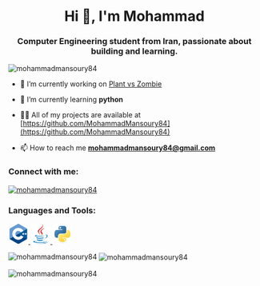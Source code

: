 
<h1 align="center">Hi 👋, I'm Mohammad</h1>
<h3 align="center">Computer Engineering student from Iran, passionate about building and learning.</h3>
<img align="right"  width ="400" src"https://github.com/user-attachments/assets/72e92759-5026-4fc5-bb8e-88de885b81c7.gif"
<p align="left"> <img src="https://komarev.com/ghpvc/?username=mohammadmansoury84&label=Profile%20views&color=0e75b6&style=flat" alt="mohammadmansoury84" /> </p>

- 🔭 I’m currently working on [Plant vs Zombie](https://github.com/MohammadMansoury84/Plants-vs-Zombies.git)

- 🌱 I’m currently learning **python**

- 👨‍💻 All of my projects are available at [https://github.com/MohammadMansoury84](https://github.com/MohammadMansoury84)

- 📫 How to reach me **mohammadmansoury84@gmail.com**

<h3 align="left">Connect with me:</h3>
<p align="left">
<a href="https://linkedin.com/in/mohammadmansoury84" target="blank"><img align="center" src="https://raw.githubusercontent.com/rahuldkjain/github-profile-readme-generator/master/src/images/icons/Social/linked-in-alt.svg" alt="mohammadmansoury84" height="30" width="40" /></a>
</p>

<h3 align="left">Languages and Tools:</h3>
<p align="left"> <a href="https://www.w3schools.com/cpp/" target="_blank" rel="noreferrer"> <img src="https://raw.githubusercontent.com/devicons/devicon/master/icons/cplusplus/cplusplus-original.svg" alt="cplusplus" width="40" height="40"/> </a> <a href="https://www.java.com" target="_blank" rel="noreferrer"> <img src="https://raw.githubusercontent.com/devicons/devicon/master/icons/java/java-original.svg" alt="java" width="40" height="40"/> </a> <a href="https://www.python.org" target="_blank" rel="noreferrer"> <img src="https://raw.githubusercontent.com/devicons/devicon/master/icons/python/python-original.svg" alt="python" width="40" height="40"/> </a> </p>

<p><img align="left" src="https://github-readme-stats.vercel.app/api/top-langs?username=mohammadmansoury84&show_icons=true&locale=en&layout=compact" alt="mohammadmansoury84" /></p>

<p>&nbsp;<img align="center" src="https://github-readme-stats.vercel.app/api?username=mohammadmansoury84&show_icons=true&locale=en" alt="mohammadmansoury84" /></p>

<p><img align="center" src="https://github-readme-streak-stats.herokuapp.com/?user=mohammadmansoury84&" alt="mohammadmansoury84" /></p>

